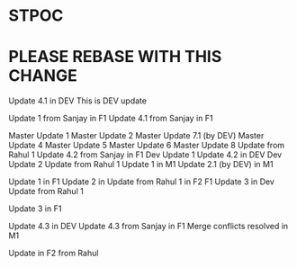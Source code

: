 # STPOC

# PLEASE REBASE WITH THIS CHANGE

Update 4.1 in DEV
This is DEV update

Update 1 from Sanjay in F1
Update 4.1 from Sanjay in F1

Master Update 1
Master Update 2
Master Update 7.1 (by DEV)
Master Update 4
Master Update 5
Master Update 6
Master Update 8
Update from Rahul 1
Update 4.2 from Sanjay in F1
Dev Update 1
Update 4.2 in DEV
Dev Update 2
Update from Rahul 1
Update 1 in M1
Update 2.1 (by DEV) in M1

Update 1 in F1
Update 2 in Update from Rahul 1 in F2 F1
Update 3 in Dev
Update from Rahul 1


Update 3 in F1


Update 4.3 in DEV
Update 4.3 from Sanjay in F1
Merge conflicts resolved in M1

Update in F2 from Rahul
